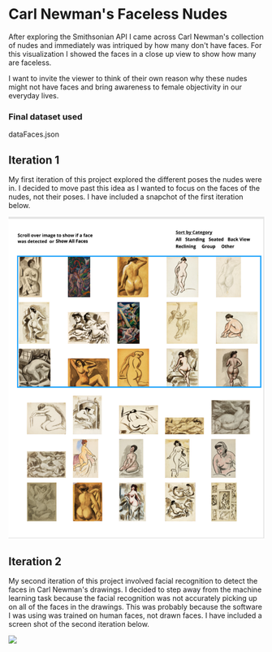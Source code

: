 # Carl Newman's Faceless Nudes

After exploring the Smithsonian API I came across Carl Newman's collection of nudes and immediately was intriqued by how many don't have faces. For this visualization I showed the faces in a close up view to show how many are faceless.

I want to invite the viewer to think of their own reason why these nudes might not have faces and bring awareness to female objectivity in our everyday lives.

### Final dataset used
dataFaces.json

## Iteration 1

My first iteration of this project explored the different poses the nudes were in. I decided to move past this idea as I wanted to focus on the faces of the nudes, not their poses. I have included a snapchot of the first iteration below.

![](firstIteration.png)

## Iteration 2

My second iteration of this project involved facial recognition to detect the faces in Carl Newman's drawings. I decided to step away from the machine learning task because the facial recognition was not accurately picking up on all of the faces in the drawings. This was probably because the software I was using was trained on human faces, not drawn faces. I have included a screen shot of the second iteration below.

![](.png)
